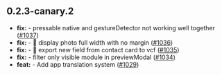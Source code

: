 ## 0.2.3-canary.2

* **fix:**  - pressable native and gestureDetector not working well together ([#1037](https://github.com/AzzappApp/azzapp/pull/1037))
* **fix:**  - 🐛 display photo full width with no margin ([#1036](https://github.com/AzzappApp/azzapp/pull/1036))
* **fix:**  - 🐛 export new field from contact card to vcf ([#1035](https://github.com/AzzappApp/azzapp/pull/1035))
* **fix:**  - filter only visible module in previewModal ([#1034](https://github.com/AzzappApp/azzapp/pull/1034))
* **feat:**  - Add app translation system ([#1029](https://github.com/AzzappApp/azzapp/pull/1029))